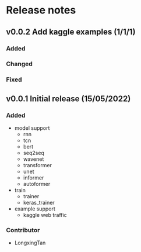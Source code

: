 # Release notes

## v0.0.2 Add kaggle examples (1/1/1)
### Added

### Changed

### Fixed

## v0.0.1 Initial release (15/05/2022)

### Added
- model support
    - rnn
    - tcn
    - bert
    - seq2seq
    - wavenet
    - transformer
    - unet
    - informer
    - autoformer
- train
    - trainer
    - keras_trainer
- example support
    - kaggle web traffic

### Contributor
- LongxingTan
